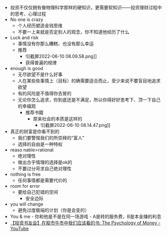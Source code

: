 - 投资不仅仅拥有像物理科学那样的硬知识，更需要软知识——投资理财过程中的思考、心理过程
- No one is crazy
	- 个人经历塑造金钱思维
	- 不要一上来就是否定别人的观念，你不知道他经历了什么
- Luck and risk
	- 事情没有你那么糟糕、也没有那么幸运
	- 推荐
		- ![[截屏2022-06-10 08.09.58.png]]
		- 获得普遍的规律
- enough is good 
	- 无尽欲望不是什么好事
	- 人在某些些事情上（目标）的确需要适合而止，至少来说不要盲目地追求欲望
	- 有的风险是不值得你去冒的
	- 无论你怎么追求，你到底还是不满足，所以你得好好思考下、顶一下自己的幸福观
		- 推荐书籍
			- 原来社会的本质是这样的
				- ![[截屏2022-06-10 08.14.47.png]]
- 真正的财富是你看不到的
	- 我们要警惕我们的所崇拜的“富人”
	- 选择的自由是一种特权
- reaso nable>rational
	- 绝对理性
	- 做出合乎情理的选择是ok的
	- 不要过分苛求自己绝对理性
- nothing is free
	- 任何事情都是需要代价的
- room for error
	- 要给自己犯错的空间
		- 安全边际
- you will change 
	- 避免过度极端的计划（你是会变的）
- You & me
		- 你和他是不是在同一场游戏
			- A是转的服务费，B是本金赚的利息
- [【投资书友会】在股市牛市中我们应该看的书: The Psychology of Money - YouTube](https://www.youtube.com/watch?v=blmbOn-phIk&t=1s)